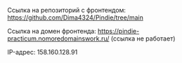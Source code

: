 Ссылка на репозиторий с фронтендом: https://github.com/Dima4324/Pindie/tree/main

Ссылка на домен фронтенда: https://pindie-practicum.nomoredomainswork.ru/  (ccылка не работает)

IP-адрес: 158.160.128.91
